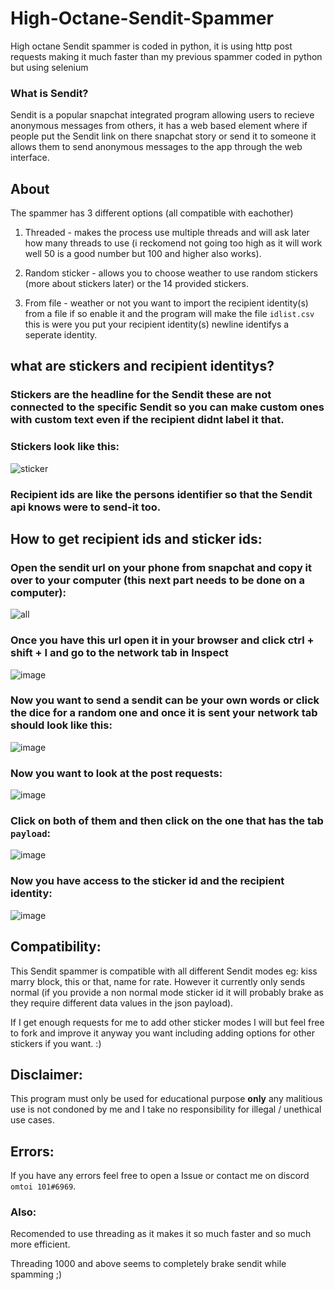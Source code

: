 # High-Octane-Sendit-Spammer
High octane Sendit spammer is coded in python, it is using http post requests making it much faster than my previous spammer coded in python but using selenium

### What is Sendit?
Sendit is a popular snapchat integrated program allowing users to recieve anonymous messages from others, it has a web based element where if people put the Sendit link on there snapchat story or send it to someone it allows them to send anonymous messages to the app through the web interface.

## About
The spammer has 3 different options (all compatible with eachother)
1. Threaded - makes the process use multiple threads and will ask later how many threads to use (i reckomend not going too high as it will work well 50 is a good number but 100 and higher also works).

2. Random sticker - allows you to choose weather to use random stickers (more about stickers later) or the 14 provided stickers.

3. From file - weather or not you want to import the recipient identity(s) from a file if so enable it and the program will make the file ` idlist.csv ` this is were you put your recipient identity(s) newline identifys a seperate identity.

## what are stickers and recipient identitys?
### Stickers are the headline for the Sendit these are not connected to the specific Sendit so you can make custom ones with custom text even if the recipient didnt label it that.
### Stickers look like this: 
![sticker](https://user-images.githubusercontent.com/83868916/150907225-f49dfdd3-b3c0-42a1-8ecd-c702026437ff.png)

### Recipient ids are like the persons identifier so that the Sendit api knows were to send-it too.
## How to get recipient ids and sticker ids:
### Open the sendit url on your phone from snapchat and copy it over to your computer (this next part needs to be done on a computer):
![all](https://user-images.githubusercontent.com/83868916/127986071-4a739001-bfdf-4ef5-bf8d-0a5a4ea90f42.png)

### Once you have this url open it in your browser and click ctrl + shift + I and go to the network tab in Inspect
![image](https://user-images.githubusercontent.com/83868916/150907943-4612d4e8-9024-4bce-919d-c1c4c36ad28d.png)

### Now you want to send a sendit can be your own words or click the dice for a random one and once it is sent your network tab should look like this:
![image](https://user-images.githubusercontent.com/83868916/150908226-2a32ed90-a4b1-4fc5-9c81-49858651920a.png)

### Now you want to look at the post requests:
![image](https://user-images.githubusercontent.com/83868916/150908617-c33544da-3f64-4ab2-9172-9518aab7309d.png)

### Click on both of them and then click on the one that has the tab `payload`:
![image](https://user-images.githubusercontent.com/83868916/150908874-031d4eb6-9aa9-4539-8c53-bd7584b16581.png)

### Now you have access to the sticker id and the recipient identity:
![image](https://user-images.githubusercontent.com/83868916/150909414-640b1743-7acf-45da-81bb-693ab84d1ac4.png)

## Compatibility:
This Sendit spammer is compatible with all different Sendit modes eg: kiss marry block, this or that, name for rate.
However it currently only sends normal (if you provide a non normal mode sticker id it will probably brake as they require different data values in the json payload).

If I get enough requests for me to add other sticker modes I will but feel free to fork and improve it anyway you want including adding options for other stickers if you want. :)

## Disclaimer:
This program must only be used for educational purpose **only** any malitious use is not condoned by me and I take no responsibility for illegal / unethical use cases.

## Errors:
If you have any errors feel free to open a Issue or contact me on discord `omtoi 101#6969`.

### Also:
Recomended to use threading as it makes it so much faster and so much more efficient.

Threading 1000 and above seems to completely brake sendit while spamming ;)





